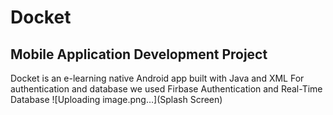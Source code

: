# Docket
## Mobile Application Development Project 
Docket is an e-learning native Android app built with Java and XML
For authentication and database we used Firbase Authentication and Real-Time Database
![Uploading image.png…](Splash Screen)
